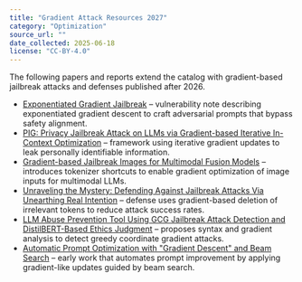 ```yaml
---
title: "Gradient Attack Resources 2027"
category: "Optimization"
source_url: ""
date_collected: 2025-06-18
license: "CC-BY-4.0"
---
```


The following papers and reports extend the catalog with gradient-based jailbreak attacks and defenses published after 2026.

- [Exponentiated Gradient Jailbreak](https://www.promptfoo.dev/lm-security-db/vuln/exponentiated-gradient-jailbreak-c4fb2fa8) – vulnerability note describing exponentiated gradient descent to craft adversarial prompts that bypass safety alignment.
- [PIG: Privacy Jailbreak Attack on LLMs via Gradient-based Iterative In-Context Optimization](https://arxiv.org/abs/2505.09921) – framework using iterative gradient updates to leak personally identifiable information.
- [Gradient-based Jailbreak Images for Multimodal Fusion Models](https://arxiv.org/abs/2410.03489) – introduces tokenizer shortcuts to enable gradient optimization of image inputs for multimodal LLMs.
- [Unraveling the Mystery: Defending Against Jailbreak Attacks Via Unearthing Real Intention](https://aclanthology.org/2025.coling-main.560) – defense uses gradient-based deletion of irrelevant tokens to reduce attack success rates.
- [LLM Abuse Prevention Tool Using GCG Jailbreak Attack Detection and DistilBERT-Based Ethics Judgment](https://www.mdpi.com/2078-2489/16/3/204) – proposes syntax and gradient analysis to detect greedy coordinate gradient attacks.
- [Automatic Prompt Optimization with "Gradient Descent" and Beam Search](https://arxiv.org/abs/2305.03495) – early work that automates prompt improvement by applying gradient-like updates guided by beam search.
